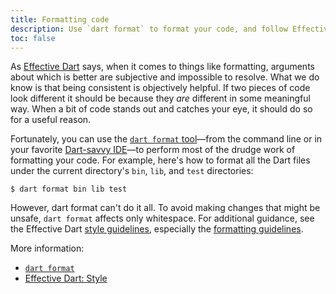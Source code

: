 ```yaml
---
title: Formatting code
description: Use `dart format` to format your code, and follow Effective Dart guidelines for what `dart format` doesn't cover.
toc: false
---
```


As [Effective Dart][] says, when it comes to things like formatting,
arguments about which is better are subjective and impossible to resolve.
What we do know is that being consistent is objectively helpful.
If two pieces of code look different it should be because
they _are_ different in some meaningful way.
When a bit of code stands out and catches your eye, it should do so for a useful reason.

Fortunately, you can use the [`dart format` tool][dart format]—from the 
command line or in your favorite [Dart-savvy IDE][ide]—to 
perform most of the drudge work of formatting your code.
For example, here's how to format all the Dart files
under the current directory's `bin`, `lib`, and `test` directories:

```console
$ dart format bin lib test
```

However, dart format can't do it all.
To avoid making changes that might be unsafe, `dart format` affects only whitespace.
For additional guidance, see the Effective Dart
[style guidelines][], especially the [formatting guidelines][]. 

More information:

* [`dart format`][dart format]
* [Effective Dart: Style][style guidelines]

[dart format]: /tools/dart-format
[Effective Dart]: /effective-dart
[formatting guidelines]: /effective-dart/style#formatting
[ide]: /tools#editors
[style guidelines]: /effective-dart/style
